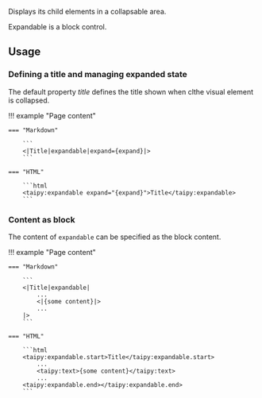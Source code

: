 Displays its child elements in a collapsable area.

Expandable is a block control.

## Usage

### Defining a title and managing expanded state

The default property _title_ defines the title shown when clthe visual element is collapsed.

!!! example "Page content"

    === "Markdown"

        ```
        <|Title|expandable|expand={expand}|>
        ```
  
    === "HTML"

        ```html
        <taipy:expandable expand="{expand}">Title</taipy:expandable>
        ```

### Content as block

The content of `expandable` can be specified as the block content.

!!! example "Page content"

    === "Markdown"

        ```
        <|Title|expandable|
            ...
            <|{some content}|>
            ...
        |>
        ```
  
    === "HTML"

        ```html
        <taipy:expandable.start>Title</taipy:expandable.start>
            ...
            <taipy:text>{some content}</taipy:text>
            ...
        <taipy:expandable.end></taipy:expandable.end>
        ```
